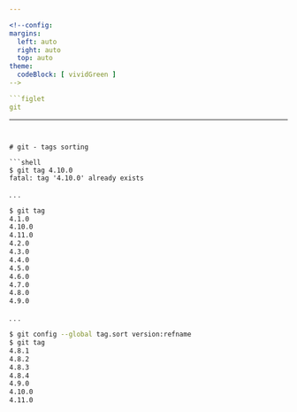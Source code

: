 ```yaml
---

<!--config:
margins:
  left: auto
  right: auto
  top: auto
theme:
  codeBlock: [ vividGreen ]
-->

```figlet
git
```

---
```


# git - tags sorting

```shell
$ git tag 4.10.0
fatal: tag '4.10.0' already exists
```

. . . 

```bash
$ git tag
4.1.0
4.10.0
4.11.0
4.2.0
4.3.0
4.4.0
4.5.0
4.6.0
4.7.0
4.8.0
4.9.0
```

. . .

```bash
$ git config --global tag.sort version:refname
$ git tag
4.8.1
4.8.2
4.8.3
4.8.4
4.9.0
4.10.0
4.11.0
```
